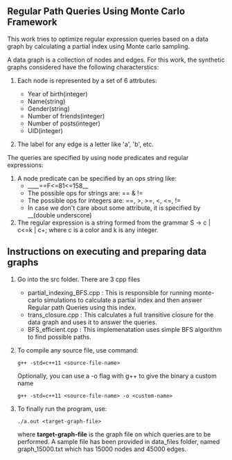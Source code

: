 ## Regular Path Queries Using Monte Carlo Framework
This work tries to optimize regular expression queries based on a data graph by calculating a partial index using Monte carlo sampling.

A data graph is a collection of nodes and edges. For this work, the synthetic graphs considered have the following characterstics:
1. Each node is represented by a set of 6 attrbutes:
    * Year of birth(integer)
    * Name(string)
    * Gender(string)
    * Number of friends(integer)
    * Number of posts(integer)
    * UID(integer)

2. The label for any edge is a letter like 'a', 'b', etc.

The queries are specified by using node predicates and regular expressions:
1. A node predicate can be specified by an ops string like:
    * \___\_==F<=81<=158_\_
    * The possible ops for strings are: == & !=
    * The possible ops for integers are: ==, >, >=, <, <=, !=
    * In case we don't care about some attribute, it is specified by __(double underscore)
2. The regular expression is a string formed from the grammar S -> c | c<=k | c+; where c is a color and k is any integer.

## Instructions on executing and preparing data graphs

1. Go into the src folder. There are 3 cpp files
    * partial\_indexing_BFS.cpp : This is responsible for running monte-carlo simulations to calculate a partial index and then answer Regular path Queries using this index.
    * trans\_closure.cpp : This calculates a full transitive closure for the data graph and uses it to answer the queries.
    * BFS\_efficient.cpp : This implemenatation uses simple BFS algorithm to find possible paths.

2. To compile any source file, use command:
    ```
    g++ -std=c++11 <source-file-name>
    ```
    Optionally, you can use a -o flag with g++ to give the binary a custom name
    ```
    g++ -std=c++11 <source-file-name> -o <custom-name>
    ```

3. To finally run the program, use:
    ```
    ./a.out <target-graph-file>
    ```
    where __target-graph-file__ is the graph file on which queries are to be performed. A sample file has been provided in data_files folder, named graph_15000.txt which has 15000 nodes and 45000 edges.
